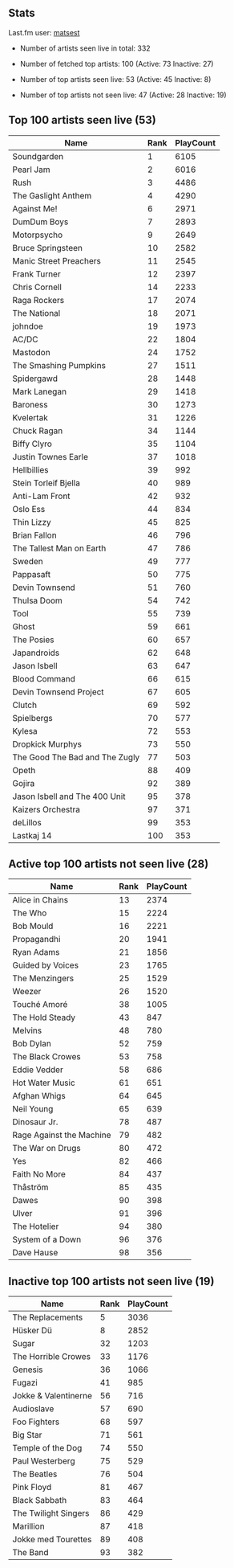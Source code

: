 ## Stats 


Last.fm user: [matsest](https://www.last.fm/user/matsest)

- Number of artists seen live in total: 332

- Number of fetched top artists: 100 (Active: 73 Inactive: 27)

- Number of top artists seen live: 53 (Active: 45 Inactive: 8)

- Number of top artists not seen live: 47 (Active: 28 Inactive: 19)

## Top 100 artists seen live (53)

Name                           | Rank | PlayCount
------------------------------ | ---- | ---------
Soundgarden                    | 1    | 6105     
Pearl Jam                      | 2    | 6016     
Rush                           | 3    | 4486     
The Gaslight Anthem            | 4    | 4290     
Against Me!                    | 6    | 2971     
DumDum Boys                    | 7    | 2893     
Motorpsycho                    | 9    | 2649     
Bruce Springsteen              | 10   | 2582     
Manic Street Preachers         | 11   | 2545     
Frank Turner                   | 12   | 2397     
Chris Cornell                  | 14   | 2233     
Raga Rockers                   | 17   | 2074     
The National                   | 18   | 2071     
johndoe                        | 19   | 1973     
AC/DC                          | 22   | 1804     
Mastodon                       | 24   | 1752     
The Smashing Pumpkins          | 27   | 1511     
Spidergawd                     | 28   | 1448     
Mark Lanegan                   | 29   | 1418     
Baroness                       | 30   | 1273     
Kvelertak                      | 31   | 1226     
Chuck Ragan                    | 34   | 1144     
Biffy Clyro                    | 35   | 1104     
Justin Townes Earle            | 37   | 1018     
Hellbillies                    | 39   | 992      
Stein Torleif Bjella           | 40   | 989      
Anti-Lam Front                 | 42   | 932      
Oslo Ess                       | 44   | 834      
Thin Lizzy                     | 45   | 825      
Brian Fallon                   | 46   | 796      
The Tallest Man on Earth       | 47   | 786      
Sweden                         | 49   | 777      
Pappasaft                      | 50   | 775      
Devin Townsend                 | 51   | 760      
Thulsa Doom                    | 54   | 742      
Tool                           | 55   | 739      
Ghost                          | 59   | 661      
The Posies                     | 60   | 657      
Japandroids                    | 62   | 648      
Jason Isbell                   | 63   | 647      
Blood Command                  | 66   | 615      
Devin Townsend Project         | 67   | 605      
Clutch                         | 69   | 592      
Spielbergs                     | 70   | 577      
Kylesa                         | 72   | 553      
Dropkick Murphys               | 73   | 550      
The Good The Bad and The Zugly | 77   | 503      
Opeth                          | 88   | 409      
Gojira                         | 92   | 389      
Jason Isbell and The 400 Unit  | 95   | 378      
Kaizers Orchestra              | 97   | 371      
deLillos                       | 99   | 353      
Lastkaj 14                     | 100  | 353      

## Active top 100 artists not seen live (28)

Name                     | Rank | PlayCount
------------------------ | ---- | ---------
Alice in Chains          | 13   | 2374     
The Who                  | 15   | 2224     
Bob Mould                | 16   | 2221     
Propagandhi              | 20   | 1941     
Ryan Adams               | 21   | 1856     
Guided by Voices         | 23   | 1765     
The Menzingers           | 25   | 1529     
Weezer                   | 26   | 1520     
Touché Amoré             | 38   | 1005     
The Hold Steady          | 43   | 847      
Melvins                  | 48   | 780      
Bob Dylan                | 52   | 759      
The Black Crowes         | 53   | 758      
Eddie Vedder             | 58   | 686      
Hot Water Music          | 61   | 651      
Afghan Whigs             | 64   | 645      
Neil Young               | 65   | 639      
Dinosaur Jr.             | 78   | 487      
Rage Against the Machine | 79   | 482      
The War on Drugs         | 80   | 472      
Yes                      | 82   | 466      
Faith No More            | 84   | 437      
Thåström                 | 85   | 435      
Dawes                    | 90   | 398      
Ulver                    | 91   | 396      
The Hotelier             | 94   | 380      
System of a Down         | 96   | 376      
Dave Hause               | 98   | 356      

## Inactive top 100 artists not seen live (19)

Name                 | Rank | PlayCount
-------------------- | ---- | ---------
The Replacements     | 5    | 3036     
Hüsker Dü            | 8    | 2852     
Sugar                | 32   | 1203     
The Horrible Crowes  | 33   | 1176     
Genesis              | 36   | 1066     
Fugazi               | 41   | 985      
Jokke & Valentinerne | 56   | 716      
Audioslave           | 57   | 690      
Foo Fighters         | 68   | 597      
Big Star             | 71   | 561      
Temple of the Dog    | 74   | 550      
Paul Westerberg      | 75   | 529      
The Beatles          | 76   | 504      
Pink Floyd           | 81   | 467      
Black Sabbath        | 83   | 464      
The Twilight Singers | 86   | 429      
Marillion            | 87   | 418      
Jokke med Tourettes  | 89   | 408      
The Band             | 93   | 382      
